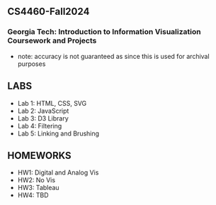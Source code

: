 ## CS4460-Fall2024
### Georgia Tech: Introduction to Information Visualization Coursework and Projects
- note: accuracy is not guaranteed as since this is used for archival purposes

## LABS
- Lab 1: HTML, CSS, SVG
- Lab 2: JavaScript
- Lab 3: D3 Library
- Lab 4: Filtering
- Lab 5: Linking and Brushing

## HOMEWORKS
- HW1: Digital and Analog Vis
- HW2: No Vis
- HW3: Tableau
- HW4: TBD
